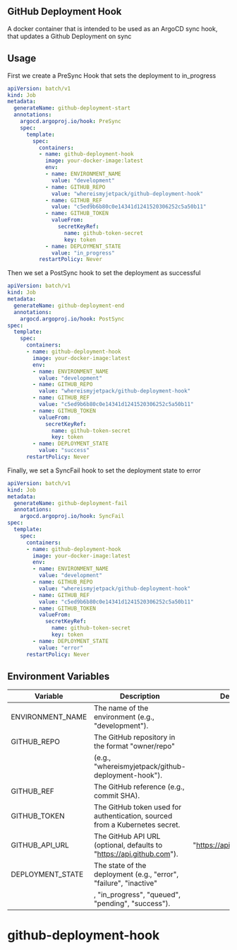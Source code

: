 ## GitHub Deployment Hook
A docker container that is intended to be used as an ArgoCD sync hook, that updates a Github Deployment on sync

## Usage
First we create a PreSync Hook that sets the deployment to in_progress
```yaml
apiVersion: batch/v1
kind: Job
metadata:
  generateName: github-deployment-start
  annotations:
    argocd.argoproj.io/hook: PreSync
    spec:
      template:
        spec:
          containers:
          - name: github-deployment-hook
            image: your-docker-image:latest
            env:
            - name: ENVIRONMENT_NAME
              value: "development"
            - name: GITHUB_REPO
              value: "whereismyjetpack/github-deployment-hook"
            - name: GITHUB_REF
              value: "c5ed9b6b80c0e14341d1241520306252c5a50b11"
            - name: GITHUB_TOKEN
              valueFrom:
                secretKeyRef:
                  name: github-token-secret
                  key: token
            - name: DEPLOYMENT_STATE
              value: "in_progress"
          restartPolicy: Never
```

Then we set a PostSync hook to set the deployment as successful
```yaml
apiVersion: batch/v1
kind: Job
metadata:
  generateName: github-deployment-end
  annotations:
    argocd.argoproj.io/hook: PostSync
spec:
  template:
    spec:
      containers:
      - name: github-deployment-hook
        image: your-docker-image:latest
        env:
        - name: ENVIRONMENT_NAME
          value: "development"
        - name: GITHUB_REPO
          value: "whereismyjetpack/github-deployment-hook"
        - name: GITHUB_REF
          value: "c5ed9b6b80c0e14341d1241520306252c5a50b11"
        - name: GITHUB_TOKEN
          valueFrom:
            secretKeyRef:
              name: github-token-secret
              key: token
        - name: DEPLOYMENT_STATE
          value: "success"
      restartPolicy: Never
```
Finally, we set a SyncFail hook to set the deployment state to error
```yaml
apiVersion: batch/v1
kind: Job
metadata:
  generateName: github-deployment-fail
  annotations:
    argocd.argoproj.io/hook: SyncFail
spec:
  template:
    spec:
      containers:
      - name: github-deployment-hook
        image: your-docker-image:latest
        env:
        - name: ENVIRONMENT_NAME
          value: "development"
        - name: GITHUB_REPO
          value: "whereismyjetpack/github-deployment-hook"
        - name: GITHUB_REF
          value: "c5ed9b6b80c0e14341d1241520306252c5a50b11"
        - name: GITHUB_TOKEN
          valueFrom:
            secretKeyRef:
              name: github-token-secret
              key: token
        - name: DEPLOYMENT_STATE
          value: "error"
      restartPolicy: Never
```

## Environment Variables

| Variable         | Description                                                                 | Default                        |
|------------------|-----------------------------------------------------------------------------|--------------------------------|
| ENVIRONMENT_NAME | The name of the environment (e.g., "development").                          |                                |
| GITHUB_REPO      | The GitHub repository in the format "owner/repo"                            |                                |
|                  | (e.g., "whereismyjetpack/github-deployment-hook").                          |                                |
| GITHUB_REF       | The GitHub reference (e.g., commit SHA).                                    |                                |
| GITHUB_TOKEN     | The GitHub token used for authentication, sourced from a Kubernetes secret. |                                |
| GITHUB_API_URL   | The GitHub API URL (optional, defaults to "https://api.github.com").        | "https://api.github.com"       |
| DEPLOYMENT_STATE | The state of the deployment (e.g., "error", "failure", "inactive"           |                                |
|                  | , "in_progress", "queued", "pending", "success"). |                         |                                |
# github-deployment-hook
